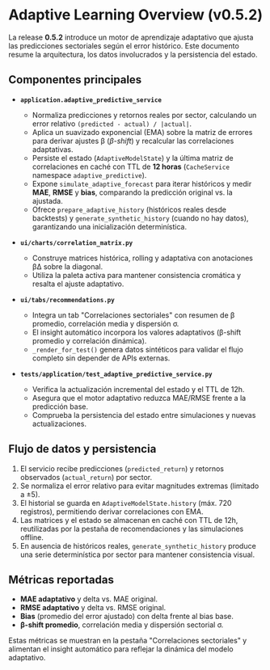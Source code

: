 # Adaptive Learning Overview (v0.5.2)

La release **0.5.2** introduce un motor de aprendizaje adaptativo que ajusta las predicciones sectoriales según el error histórico.
Este documento resume la arquitectura, los datos involucrados y la persistencia del estado.

## Componentes principales

- **`application.adaptive_predictive_service`**
  - Normaliza predicciones y retornos reales por sector, calculando un error relativo `(predicted - actual) / |actual|`.
  - Aplica un suavizado exponencial (EMA) sobre la matriz de errores para derivar ajustes β (*β-shift*) y recalcular las correlaciones adaptativas.
  - Persiste el estado (`AdaptiveModelState`) y la última matriz de correlaciones en caché con TTL de **12 horas** (`CacheService` namespace `adaptive_predictive`).
  - Expone `simulate_adaptive_forecast` para iterar históricos y medir **MAE**, **RMSE** y **bias**, comparando la predicción original vs. la ajustada.
  - Ofrece `prepare_adaptive_history` (históricos reales desde backtests) y `generate_synthetic_history` (cuando no hay datos), garantizando una inicialización determinística.

- **`ui/charts/correlation_matrix.py`**
  - Construye matrices histórica, rolling y adaptativa con anotaciones βΔ sobre la diagonal.
  - Utiliza la paleta activa para mantener consistencia cromática y resalta el ajuste adaptativo.

- **`ui/tabs/recommendations.py`**
  - Integra un tab "Correlaciones sectoriales" con resumen de β promedio, correlación media y dispersión σ.
  - El insight automático incorpora los valores adaptativos (β-shift promedio y correlación dinámica).
  - `_render_for_test()` genera datos sintéticos para validar el flujo completo sin depender de APIs externas.

- **`tests/application/test_adaptive_predictive_service.py`**
  - Verifica la actualización incremental del estado y el TTL de 12h.
  - Asegura que el motor adaptativo reduzca MAE/RMSE frente a la predicción base.
  - Comprueba la persistencia del estado entre simulaciones y nuevas actualizaciones.

## Flujo de datos y persistencia

1. El servicio recibe predicciones (`predicted_return`) y retornos observados (`actual_return`) por sector.
2. Se normaliza el error relativo para evitar magnitudes extremas (limitado a ±5).
3. El historial se guarda en `AdaptiveModelState.history` (máx. 720 registros), permitiendo derivar correlaciones con EMA.
4. Las matrices y el estado se almacenan en caché con TTL de 12h, reutilizadas por la pestaña de recomendaciones y las simulaciones offline.
5. En ausencia de históricos reales, `generate_synthetic_history` produce una serie determinística por sector para mantener consistencia visual.

## Métricas reportadas

- **MAE adaptativo** y delta vs. MAE original.
- **RMSE adaptativo** y delta vs. RMSE original.
- **Bias** (promedio del error ajustado) con delta frente al bias base.
- **β-shift promedio**, correlación media y dispersión sectorial σ.

Estas métricas se muestran en la pestaña "Correlaciones sectoriales" y alimentan el insight automático para reflejar la dinámica del modelo adaptativo.
